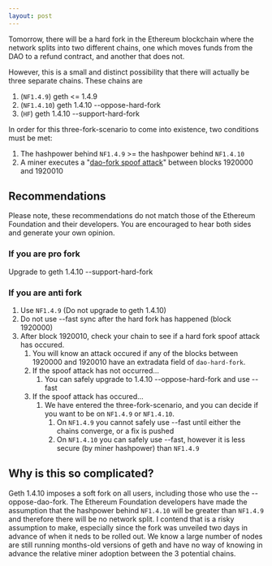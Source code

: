 ```yaml
---
layout: post
---
```


Tomorrow, there will be a hard fork in the Ethereum blockchain where the network splits into two different chains, one which moves funds from the DAO to a refund contract, and another that does not.

However, this is a small and distinct possibility that there will actually be three separate chains. These chains are

1. (`NF1.4.9`) geth <= 1.4.9
2. (`NF1.4.10`) geth 1.4.10 --oppose-hard-fork
3. (`HF`) geth 1.4.10 --support-hard-fork

In order for this three-fork-scenario to come into existence, two conditions must be met:

1. The hashpower behind `NF1.4.9` >= the hashpower behind `NF1.4.10`
2. A miner executes a "[dao-fork spoof attack](http://aakilfernandes.github.io/dao-fork-spoof-attacks)" between blocks 1920000 and 1920010

## Recommendations

Please note, these recommendations do not match those of the Ethereum Foundation and their developers. You are encouraged to hear both sides and generate your own opinion.

### If you are pro fork

Upgrade to geth 1.4.10 --support-hard-fork

### If you are anti fork

1. Use `NF1.4.9` (Do not upgrade to geth 1.4.10)
2. Do not use --fast sync after the hard fork has happened (block 1920000)
3. After block 1920010, check your chain to see if a hard fork spoof attack has occured.
    1. You will know an attack occured if any of the blocks between 1920000 and 1920010 have an extradata field of `dao-hard-fork`.
    2. If the spoof attack has not occurred...
        1. You can safely upgrade to 1.4.10 --oppose-hard-fork and use --fast
    3. If the spoof attack has occured...
        1. We have entered the three-fork-scenario, and you can decide if you want to be on `NF1.4.9` or `NF1.4.10`.
            1. On `NF1.4.9` you cannot safely use --fast until either the chains converge, or a fix is pushed
            2. On `NF1.4.10` you can safely use --fast, however it is less secure (by miner hashpower) than `NF1.4.9`

## Why is this so complicated?

Geth 1.4.10 imposes a soft fork on all users, including those who use the --oppose-dao-fork. The Ethereum Foundation developers have made the assumption that the hashpower behind `NF1.4.10` will be greater than `NF1.4.9` and therefore there will be no network split. I contend that is a risky assumption to make, especially since the fork was unveiled two days in advance of when it neds to be rolled out. We know a large number of nodes are still running months-old versions of geth and have no way of knowing in advance the relative miner adoption between the 3 potential chains.